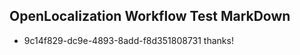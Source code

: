 ## OpenLocalization Workflow Test MarkDown
* 9c14f829-dc9e-4893-8add-f8d351808731 thanks!

<!--HONumber=Sep16_HO2-->


